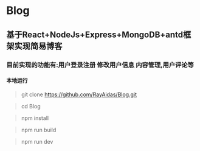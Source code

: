 # Blog
## 基于React+NodeJs+Express+MongoDB+antd框架实现简易博客
### 目前实现的功能有:用户登录注册 修改用户信息 内容管理,用户评论等 
#### **本地运行**
>git clone https://github.com/RayAidas/Blog.git

>cd Blog

>npm install 

>npm run build

>npm run dev
